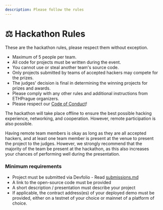 ```yaml
---
description: Please follow the rules
---
```


# ⚖ Hackathon Rules

These are the hackathon rules, please respect them without exception.

* Maximum of 5 people per team.
* All code for projects must be written during the event.
* You cannot use or steal another team's source code.
* Only projects submitted by teams of accepted hackers may compete for the prizes.
* The judges' decision is final in determining the winning projects for prizes and awards.
* Please comply with any other rules and additional instructions from ETHPrague organizers.
* Please respect our [Code of Conduct](https://www.notion.so/o/NNePclmRCTCGh9eRaBcj/s/MHoc6lgEAFfdHJ1GWAca/\~/changes/84/code-of-conduct)!

The hackathon will take place offline to ensure the best possible hacking experience, networking, and cooperation. However, remote participation is also possible.

Having remote team members is okay as long as they are all accepted hackers, and at least one team member is present at the venue to present the project to the judges. However, we strongly recommend that the majority of the team be present at the hackathon, as this also increases your chances of performing well during the presentation.

### Minimum requirements&#x20;

* Project must be submitted via Devfolio - Read [submissions.md](submissions.md "mention")
* A link to the open-source code must be provided
* A short description / presentation must describe your project
* If applicable, the contract address(es) of your deployed demo must be provided, either on a testnet of your choice or mainnet of a platform of choice.

